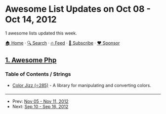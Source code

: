 # Awesome List Updates on Oct 08 - Oct 14, 2012

1 awesome lists updated this week.

[🏠 Home](/README.md) · [🔍 Search](https://www.trackawesomelist.com/search/) · [🔥 Feed](https://www.trackawesomelist.com/week/rss.xml) · [📮 Subscribe](https://trackawesomelist.us17.list-manage.com/subscribe?u=d2f0117aa829c83a63ec63c2f&id=36a103854c) · [❤️  Sponsor](https://github.com/sponsors/theowenyoung)



## [1. Awesome Php](/content/ziadoz/awesome-php/week/README.md)

### Table of Contents / Strings

*   [Color Jizz (⭐285)](https://github.com/mikeemoo/ColorJizz-PHP) - A library for manipulating and converting colors.

---

- Prev: [Nov 05 - Nov 11, 2012](/content/2012/45/README.md)
- Next: [Sep 10 - Sep 16, 2012](/content/2012/37/README.md)